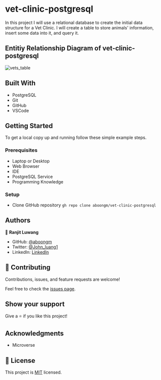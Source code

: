 # vet-clinic-postgresql
In this project I will use a relational database to create the initial data structure for a Vet Clinic. I will create a table to store animals' information, insert some data into it, and query it.


## Entitiy Relationship Diagram of vet-clinic-postgresql
![vets_table](https://user-images.githubusercontent.com/49184579/173556995-2b1ca943-6128-496f-994d-dd53b8e27504.png)

## Built With

- PostgreSQL
- Git
- GitHub
- VSCode

## Getting Started

To get a local copy up and running follow these simple example steps.

### Prerequisites

- Laptop or Desktop
- Web Browser
- IDE
- PostgreSQL Service
- Programming Knowledge

### Setup

- Clone GitHub repository `gh repo clone aboongm/vet-clinic-postgresql`


## Authors

👤 **Ranjit Luwang**

- GitHub: [@aboongm](https://github.com/aboongm)
- Twitter: [@John_luang1](https://twitter.com/John_luang1)
- LinkedIn: [LinkedIn](https://www.linkedin.com/in/aboongm)



## 🤝 Contributing

Contributions, issues, and feature requests are welcome!

Feel free to check the [issues page](../../issues/).

## Show your support

Give a ⭐️ if you like this project!

## Acknowledgments

- Microverse 

## 📝 License

This project is [MIT](LICENSE) licensed.
